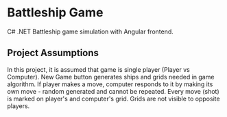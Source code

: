 # Battleship Game
C# .NET Battleship game simulation with Angular frontend.
## Project Assumptions
In this project, it is assumed that game is single player (Player vs Computer). New Game button generates ships and grids needed in game algorithm. If player makes a move, computer responds to it by making its own move - random generated and cannot be repeated.
Every move (shot) is marked on player's and computer's grid. Grids are not visible to opposite players.
